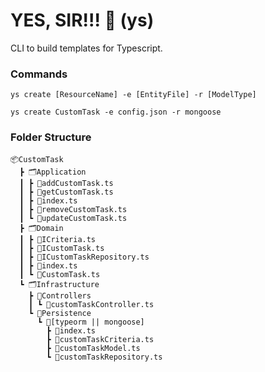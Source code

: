 # YES, SIR!!! 🎩 (ys)
CLI to build templates for Typescript.

### Commands
```
ys create [ResourceName] -e [EntityFile] -r [ModelType]
```
```
ys create CustomTask -e config.json -r mongoose
```
### Folder Structure
```
📦CustomTask
  ┣ 🗂️Application
  ┃ ┣ 📃addCustomTask.ts
  ┃ ┣ 📃getCustomTask.ts
  ┃ ┣ 📃index.ts
  ┃ ┣ 📃removeCustomTask.ts
  ┃ ┗ 📃updateCustomTask.ts
  ┣ 🗂️Domain
  ┃ ┣ 📃ICriteria.ts
  ┃ ┣ 📃ICustomTask.ts
  ┃ ┣ 📃ICustomTaskRepository.ts
  ┃ ┣ 📃index.ts
  ┃ ┗ 📃CustomTask.ts
  ┗ 🗂️Infrastructure
    ┣ 📂Controllers
    ┃ ┗ 📃customTaskController.ts
    ┗ 📂Persistence
      ┗ 📂[typeorm || mongoose]
        ┣ 📃index.ts
        ┣ 📃customTaskCriteria.ts
        ┣ 📃customTaskModel.ts
        ┗ 📃customTaskRepository.ts
```
